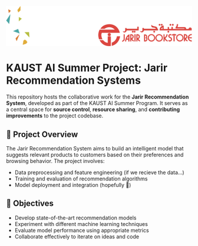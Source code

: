 ![Banner](logos/Banner.png)
# KAUST AI Summer Project: Jarir Recommendation Systems

This repository hosts the collaborative work for the **Jarir Recommendation System**, developed as part of the KAUST AI Summer Program. It serves as a central space for **source control**, **resource sharing**, and **contributing improvements** to the project codebase.

## 📌 Project Overview

The Jarir Recommendation System aims to build an intelligent model that suggests relevant products to customers based on their preferences and browsing behavior. The project involves:

- Data preprocessing and feature engineering (if we recieve the data...)
- Training and evaluation of recommendation algorithms
- Model deployment and integration (hopefully 🤲)

## 🎯 Objectives

- Develop state-of-the-art recommendation models
- Experiment with different machine learning techniques
- Evaluate model performance using appropriate metrics
- Collaborate effectively to iterate on ideas and code

